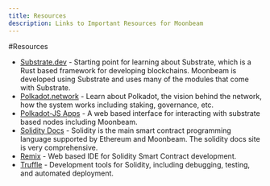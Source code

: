 ```yaml
---
title: Resources
description: Links to Important Resources for Moonbeam
---
```


#Resources

* [Substrate.dev](https://substrate.dev/) - Starting point for learning about Substrate, which is a Rust based framework for developing blockchains.  Moonbeam is developed using Substrate and uses many of the modules that come with Substrate.
* [Polkadot.network](https://polkadot.network/) - Learn about Polkadot, the vision behind the network, how the system works including staking, governance, etc.
* [Polkadot-JS Apps](https://polkadot.js.org/apps) - A web based interface for interacting with substrate based nodes including Moonbeam.
* [Solidity Docs](https://solidity.readthedocs.io/) - Solidity is the main smart contract programming language supported by Ethereum and Moonbeam.  The solidity docs site is very comprehensive.
* [Remix](https://remix.ethereum.org/) - Web based IDE for Solidity Smart Contract development.
* [Truffle](https://www.trufflesuite.com/) - Development tools for Solidity, including debugging, testing, and automated deployment.
